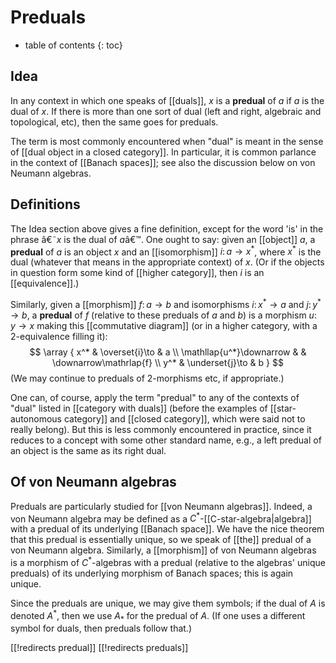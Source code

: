 
# Preduals
* table of contents
{: toc}

## Idea

In any context in which one speaks of [[duals]], $x$ is a __predual__ of $a$ if $a$ is the dual of $x$.  If there is more than one sort of dual (left and right, algebraic and topological, etc), then the same goes for preduals. 

The term is most commonly encountered when "dual" is meant in the sense of [[dual object in a closed category]]. In particular, it is common parlance in the context of [[Banach spaces]]; see also the discussion below on von Neumann algebras.


## Definitions

The Idea section above gives a fine definition, except for the word 'is' in the phrase â€˜$x$ is the dual of $a$â€™. One ought to say: given an [[object]] $a$, a __predual__ of $a$ is an object $x$ and an [[isomorphism]] $i\colon a \to x^*$, where $x^*$ is the dual (whatever that means in the appropriate context) of $x$.  (Or if the objects in question form some kind of [[higher category]], then $i$ is an [[equivalence]].)

Similarly, given a [[morphism]] $f\colon a \to b$ and isomorphisms $i\colon x^* \to a$ and $j\colon y^* \to b$, a __predual__ of $f$ (relative to these preduals of $a$ and $b$) is a morphism $u\colon y \to x$ making this [[commutative diagram]] (or in a higher category, with a $2$-equivalence filling it):
$$ \array {
   x^*                      & \overset{i}\to  & a \\
   \mathllap{u^*}\downarrow &                 & \downarrow\mathrlap{f} \\
   y^*                      & \underset{j}\to & b
   } $$
(We may continue to preduals of $2$-morphisms etc, if appropriate.)

One can, of course, apply the term "predual" to any of the contexts of "dual" listed in [[category with duals]] (before the examples of [[star-autonomous category]] and [[closed category]], which were said not to really belong). But this is less commonly encountered in practice, since it reduces to a concept with some other standard name, e.g., a left predual of an object is the same as its right dual.


## Of von Neumann algebras

Preduals are particularly studied for [[von Neumann algebras]].  Indeed, a von Neumann algebra may be defined as a $C^*$-[[C-star-algebra|algebra]] with a predual of its underlying [[Banach space]].  We have the nice theorem that this predual is essentially unique, so we speak of [[the]] predual of a von Neumann algebra.  Similarly, a [[morphism]] of von Neumann algebras is a morphism of $C^*$-algebras with a predual (relative to the algebras\' unique preduals) of its underlying morphism of Banach spaces; this is again unique.

Since the preduals are unique, we may give them symbols; if the dual of $A$ is denoted $A^*$, then we use $A_*$ for the predual of $A$.  (If one uses a different symbol for duals, then preduals follow that.)


[[!redirects predual]]
[[!redirects preduals]]
